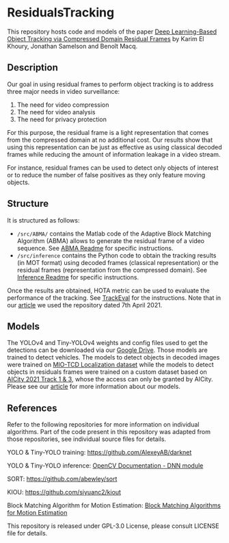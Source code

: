 # ResidualsTracking
This repository hosts code and models of the paper [Deep Learning-Based Object Tracking via Compressed Domain Residual Frames](http://journal.frontiersin.org/article/10.3389/frsip.2021.765006) by Karim El Khoury, Jonathan Samelson and Benoît Macq.

## Description

Our goal in using residual frames to perform object tracking is to address three major needs in video surveillance: 
1. The need for video compression
2. The need for video analysis
3. The need for privacy protection

For this purpose, the residual frame is a light representation that comes from the compressed domain at no additional cost. Our results show that using this representation can be just as effective as using classical decoded frames while reducing the amount of information leakage in a video stream.

For instance, residual frames can be used to detect only objects of interest or to reduce the number of false positives as they only feature moving objects.


## Structure

It is structured as follows:
- `/src/ABMA/` contains the Matlab code of the Adaptive Block Matching Algorithm (ABMA) allows to generate the residual frame of a video sequence. See [ABMA Readme](https://github.com/JonathanSamelson/ResidualsTracking/tree/main/src/ABMA/README.md) for specific instructions.
- `/src/inference` contains the Python code to obtain the tracking results (in MOT format) using decoded frames (classical representation) or the residual frames (representation from the compressed domain). See [Inference Readme](https://github.com/JonathanSamelson/ResidualsTracking/tree/main/src/inference/README.md) for specific instructions.

Once the results are obtained, HOTA metric can be used to evaluate the performance of the tracking. See [TrackEval](https://github.com/JonathonLuiten/TrackEval/blob/master/docs/MOTChallenge-Official/) for the instructions. Note that in our [article](http://journal.frontiersin.org/article/10.3389/frsip.2021.765006) we used the repository dated 7th April 2021.

## Models

The YOLOv4 and Tiny-YOLOv4 weights and config files used to get the detections can be downloaded via our [Google Drive](https://drive.google.com/drive/folders/1oGfANyHVvIdsxa4mfG1rsPlsAFDEKq3S?usp=sharing). Those models are trained to detect vehicles. The models to detect objects in decoded images were trained on [MIO-TCD Localization dataset](https://tcd.miovision.com/) while the models to detect objects in residuals frames were trained on a custom dataset based on [AICity 2021 Track 1 & 3](https://www.aicitychallenge.org/2021-ai-city/), whose the access can only be granted by AICity. Please see our [article](http://journal.frontiersin.org/article/10.3389/frsip.2021.765006) for more information about our models.

## References

Refer to the following repositories for more information on individual algorithms. Part of the code present in this repository was adapted from those repositories, see individual source files for details.

YOLO & Tiny-YOLO training: https://github.com/AlexeyAB/darknet

YOLO & Tiny-YOLO inference: [OpenCV Documentation - DNN module](https://docs.opencv.org/4.5.3/d0/db7/tutorial_js_table_of_contents_dnn.html)

SORT: https://github.com/abewley/sort

KIOU: https://github.com/siyuanc2/kiout 

Block Matching Algorithm for Motion Estimation: [Block Matching Algorithms for Motion Estimation](https://nl.mathworks.com/matlabcentral/fileexchange/8761-block-matching-algorithms-for-motion-estimation)


This repository is released under GPL-3.0 License, please consult LICENSE file for details.
